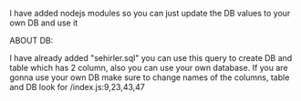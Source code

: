 I have added nodejs modules so you can just update the DB values to your own DB and use it 



ABOUT DB:  

I have already added "sehirler.sql" you can use this query to create DB and table which has 2 column, also you can use your own database. 
If you are gonna use your own DB make sure to change names of the columns, table and DB  look for /index.js:9,23,43,47 